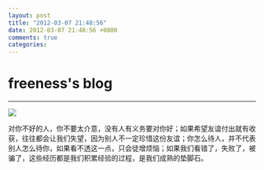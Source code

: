 ```yaml
---
layout: post
title: "2012-03-07 21:48:56"
date: 2012-03-07 21:48:56 +0800
comments: true
categories: 
---
```


# freeness's blog

----------

![](http://okqmqrbgo.bkt.clouddn.com/201203072148561.jpg)

>
对你不好的人，你不要太介意，没有人有义务要对你好；如果希望友谊付出就有收获，往往都会让我们失望，因为别人不一定珍惜这份友谊；你怎么待人，并不代表别人怎么待你，如果看不透这一点，只会徒增烦恼；如果我们看错了，失败了，被骗了，这些经历都是我们积累经验的过程，是我们成熟的垫脚石。